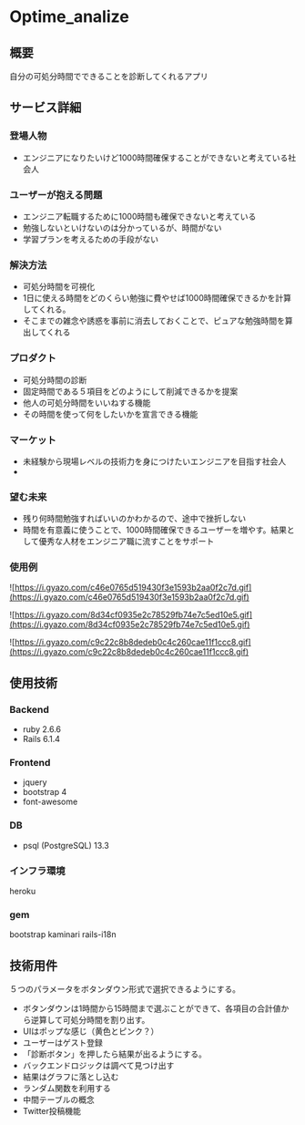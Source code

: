 # Optime_analize

## 概要
自分の可処分時間でできることを診断してくれるアプリ

## **サービス詳細**

### **登場人物**

- エンジニアになりたいけど1000時間確保することができないと考えている社会人

### **ユーザーが抱える問題**

- エンジニア転職するために1000時間も確保できないと考えている
- 勉強しないといけないのは分かっているが、時間がない
- 学習プランを考えるための手段がない

### **解決方法**

- 可処分時間を可視化
- 1日に使える時間をどのくらい勉強に費やせば1000時間確保できるかを計算してくれる。
- そこまでの雑念や誘惑を事前に消去しておくことで、ピュアな勉強時間を算出してくれる

### **プロダクト**

- 可処分時間の診断
- 固定時間である５項目をどのようにして削減できるかを提案
- 他人の可処分時間をいいねする機能
- その時間を使って何をしたいかを宣言できる機能

### **マーケット**

- 未経験から現場レベルの技術力を身につけたいエンジニアを目指す社会人
- 

### **望む未来**

- 残り何時間勉強すればいいのかわかるので、途中で挫折しない
- 時間を有意義に使うことで、1000時間確保できるユーザーを増やす。結果として優秀な人材をエンジニア職に流すことをサポート

### **使用例**

![https://i.gyazo.com/c46e0765d519430f3e1593b2aa0f2c7d.gif](https://i.gyazo.com/c46e0765d519430f3e1593b2aa0f2c7d.gif)

![https://i.gyazo.com/8d34cf0935e2c78529fb74e7c5ed10e5.gif](https://i.gyazo.com/8d34cf0935e2c78529fb74e7c5ed10e5.gif)

![https://i.gyazo.com/c9c22c8b8dedeb0c4c260cae11f1ccc8.gif](https://i.gyazo.com/c9c22c8b8dedeb0c4c260cae11f1ccc8.gif)
## 使用技術

### Backend
- ruby 2.6.6
- Rails 6.1.4

### Frontend
- jquery
- bootstrap 4
- font-awesome

### DB
- psql (PostgreSQL) 13.3

### インフラ環境
heroku

### gem
bootstrap
kaminari
rails-i18n
## 技術用件
５つのパラメータをボタンダウン形式で選択できるようにする。
<br>
- ボタンダウンは1時間から15時間まで選ぶことができて、各項目の合計値から逆算して可処分時間を割り出す。
- UIはポップな感じ（黄色とピンク？）
- ユーザーはゲスト登録
- 「診断ボタン」を押したら結果が出るようにする。
- バックエンドロジックは調べて見つけ出す
- 結果はグラフに落とし込む
- ランダム関数を利用する
- 中間テーブルの概念
- Twitter投稿機能

